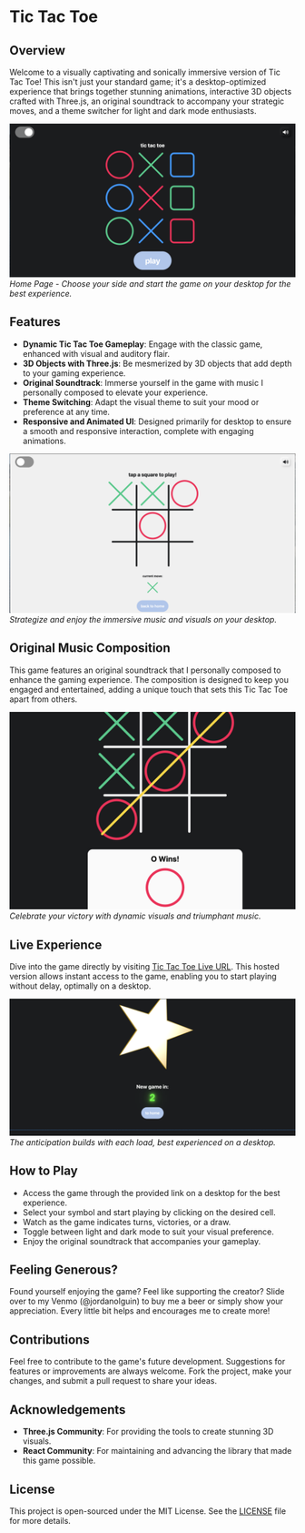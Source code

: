 # Tic Tac Toe

## Overview

Welcome to a visually captivating and sonically immersive version of Tic Tac Toe! This isn't just your standard game; it's a desktop-optimized experience that brings together stunning animations, interactive 3D objects crafted with Three.js, an original soundtrack to accompany your strategic moves, and a theme switcher for light and dark mode enthusiasts.

![Home Page](/client/public/screenshots/hompage.png "Home Page")
_Home Page - Choose your side and start the game on your desktop for the best experience._

## Features

- **Dynamic Tic Tac Toe Gameplay**: Engage with the classic game, enhanced with visual and auditory flair.
- **3D Objects with Three.js**: Be mesmerized by 3D objects that add depth to your gaming experience.
- **Original Soundtrack**: Immerse yourself in the game with music I personally composed to elevate your experience.
- **Theme Switching**: Adapt the visual theme to suit your mood or preference at any time.
- **Responsive and Animated UI**: Designed primarily for desktop to ensure a smooth and responsive interaction, complete with engaging animations.

![Gameplay](/client/public/screenshots/gameplay.png "Gameplay")
_Strategize and enjoy the immersive music and visuals on your desktop._

## Original Music Composition

This game features an original soundtrack that I personally composed to enhance the gaming experience. The composition is designed to keep you engaged and entertained, adding a unique touch that sets this Tic Tac Toe apart from others.

![Winner Screen](/client/public/screenshots/winner.png "Winner Screen")
_Celebrate your victory with dynamic visuals and triumphant music._

## Live Experience

Dive into the game directly by visiting [Tic Tac Toe Live URL](#). This hosted version allows instant access to the game, enabling you to start playing without delay, optimally on a desktop.

![Loading Screen](/client/public/screenshots/loading.png "Loading Screen")
_The anticipation builds with each load, best experienced on a desktop._

## How to Play

- Access the game through the provided link on a desktop for the best experience.
- Select your symbol and start playing by clicking on the desired cell.
- Watch as the game indicates turns, victories, or a draw.
- Toggle between light and dark mode to suit your visual preference.
- Enjoy the original soundtrack that accompanies your gameplay.

## Feeling Generous?

Found yourself enjoying the game? Feel like supporting the creator? Slide over to my Venmo (@jordanolguin) to buy me a beer or simply show your appreciation. Every little bit helps and encourages me to create more!

## Contributions

Feel free to contribute to the game's future development. Suggestions for features or improvements are always welcome. Fork the project, make your changes, and submit a pull request to share your ideas.

## Acknowledgements

- **Three.js Community**: For providing the tools to create stunning 3D visuals.
- **React Community**: For maintaining and advancing the library that made this game possible.

## License

This project is open-sourced under the MIT License. See the [LICENSE](LICENSE) file for more details.
